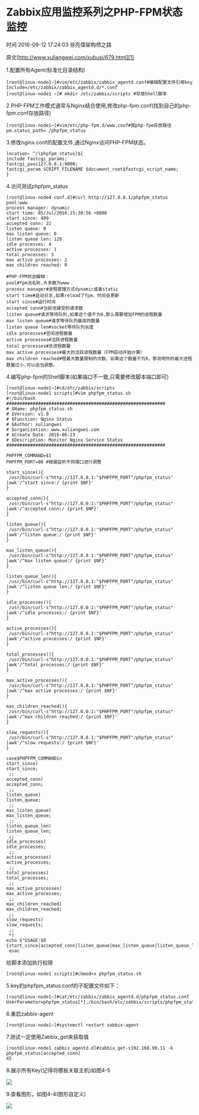 # Zabbix应用监控系列之PHP-FPM状态监控

 时间 2016-09-12 17:24:03  徐亮偉架构师之路

原文[http://www.xuliangwei.com/xubusi/679.html][1]


1.配置所有Agent(标准化目录结构)

    [root@linux-node1~]#vim/etc/zabbix/zabbix_agentd.conf#编辑配置文件引用key
    Include=/etc/zabbix/zabbix_agentd.d/*.conf
    [root@linux-node1 ~]# mkdir /etc/zabbix/scripts #存放Shell脚本
    

2.PHP-FPM工作模式通常与Nginx结合使用,修改php-fpm.conf(找到自己的php-fpm.conf存放路径)

    [root@linux-node1~]#vim/etc/php-fpm.d/www.conf#我php-fpm存放路径
    pm.status_path= /phpfpm_status
    

3.修改nginx.conf的配置文件,通过Nginx访问PHP-FPM状态。

    location~ ^/(phpfpm_status)${
    include fastcgi_params;
    fastcgi_pass127.0.0.1:9000;
    fastcgi_param SCRIPT_FILENAME $document_root$fastcgi_script_name;
    }
    

4.访问测试phpfpm_status

    [root@linux-node4 conf.d]#curl http://127.0.0.1/phpfpm_status
    pool:www
    process manager: dynamic
    start time: 05/Jul/2016:15:30:56 +0800
    start since: 409
    accepted conn: 22
    listen queue: 0
    max listen queue: 0
    listen queue len: 128
    idle processes: 4
    active processes: 1
    total processes: 5
    max active processes: 2
    max children reached: 0
    
    #PHP-FPM状态解释：
    pool#fpm池名称,大多数为www
    process manager#进程管理方式dynamic或者static
    start time#启动日志,如果reload了fpm，时间会更新
    start since#运行时间
    accepted conn#当前池接受的请求数
    listen queue#请求等待队列,如果这个值不为0,那么需要增加FPM的进程数量
    max listen queue#请求等待队列最高的数量
    listen queue len#socket等待队列长度
    idle processes#空闲进程数量
    active processes#活跃进程数量
    total processes#总进程数量
    max active processes#最大的活跃进程数量（FPM启动开始计算）
    max children reached#程最大数量限制的次数，如果这个数量不为0，那说明你的最大进程数量过小,可以适当调整。
    

4.编写php-fpm的Shell脚本(如果端口不一致,只需要修改脚本端口即可)

    [root@linux-node1~]#cd/etc/zabbix/scripts
    [root@linux-node1 scripts]#vim phpfpm_status.sh
    #!/bin/bash
    ############################################################
    # $Name: phpfpm_status.sh
    # $Version: v1.0
    # $Function: Nginx Status
    # $Author: xuliangwei
    # $organization: www.xuliangwei.com
    # $Create Date: 2016-06-23
    # $Description: Monitor Nginx Service Status
    ############################################################
    
    PHPFPM_COMMAND=$1
    PHPFPM_PORT=80 #根据监听不同端口进行调整
    
    start_since(){
     /usr/bin/curl-s"http://127.0.0.1:"$PHPFPM_PORT"/phpfpm_status" |awk'/^start since:/ {print $NF}'
    }
    
    accepted_conn(){
     /usr/bin/curl-s"http://127.0.0.1:"$PHPFPM_PORT"/phpfpm_status" |awk'/^accepted conn:/ {print $NF}'
    }
    
    listen_queue(){
     /usr/bin/curl-s"http://127.0.0.1:"$PHPFPM_PORT"/phpfpm_status" |awk'/^listen queue:/ {print $NF}'
    }
    
    max_listen_queue(){
     /usr/bin/curl-s"http://127.0.0.1:"$PHPFPM_PORT"/phpfpm_status" |awk'/^max listen queue:/ {print $NF}'
    }
    
    listen_queue_len(){
     /usr/bin/curl-s"http://127.0.0.1:"$PHPFPM_PORT"/phpfpm_status" |awk'/^listen queue len:/ {print $NF}'
    }
    
    idle_processes(){
     /usr/bin/curl-s"http://127.0.0.1:"$PHPFPM_PORT"/phpfpm_status" |awk'/^idle processes:/ {print $NF}'
    }
    
    active_processes(){
     /usr/bin/curl-s"http://127.0.0.1:"$PHPFPM_PORT"/phpfpm_status" |awk'/^active processes:/ {print $NF}'
    }
    
    total_processes(){
     /usr/bin/curl-s"http://127.0.0.1:"$PHPFPM_PORT"/phpfpm_status" |awk'/^total processes:/ {print $NF}'
    }
    
    max_active_processes(){
     /usr/bin/curl-s"http://127.0.0.1:"$PHPFPM_PORT"/phpfpm_status" |awk'/^max active processes:/ {print $NF}'
    }
    
    max_children_reached(){
     /usr/bin/curl-s"http://127.0.0.1:"$PHPFPM_PORT"/phpfpm_status" |awk'/^max children reached:/ {print $NF}'
    }
    
    slow_requests(){
     /usr/bin/curl-s"http://127.0.0.1:"$PHPFPM_PORT"/phpfpm_status" |awk'/^slow requests:/ {print $NF}'
    }
    
    case$PHPFPM_COMMANDin
    start_since)
    start_since;
     ;;
    accepted_conn)
    accepted_conn;
     ;;
    listen_queue)
    listen_queue;
     ;;
    max_listen_queue)
    max_listen_queue;
     ;;
    listen_queue_len)
    listen_queue_len;
     ;;
    idle_processes)
    idle_processes;
     ;;
    active_processes)
    active_processes;
     ;;
    total_processes)
    total_processes;
     ;;
    max_active_processes)
    max_active_processes;
     ;;
    max_children_reached)
    max_children_reached;
     ;;
    slow_requests)
    slow_requests;
     ;;
     *)
    echo $"USAGE:$0 {start_since|accepted_conn|listen_queue|max_listen_queue|listen_queue_len|idle_processes|active_processes|total_processes|max_active_processes|max_children_reached}"
     esac
    

给脚本添加执行权限

    [root@linux-node1 scripts]#chmod+x phpfpm_status.sh
    

5.key的phpfpm_status.conf的子配置文件如下：

    [root@linux-node1~]#cat/etc/zabbix/zabbix_agentd.d/phpfpm_status.conf
    UserParameter=phpfpm_status[*],/bin/bash/etc/zabbix/scripts/phpfpm_status.sh"$1"
    

6.重启zabbix-agent

    [root@linux-node1~]#systemctl restart zabbix-agent
    

7.测试一定使用Zabbix_get来获取值

    [root@linux-node1 zabbix_agentd.d]#zabbix_get-s192.168.90.11 -k phpfpm_status[accepted_conn]
    45
    

8.展示所有Key(记得将模板关联主机)如图4-5

![][4]

9.查看图形，如图4-4(图形自定义)

![][5]


[1]: http://www.xuliangwei.com/xubusi/679.html

[4]: ../img/4-5.png
[5]: ../img/4-6.png
